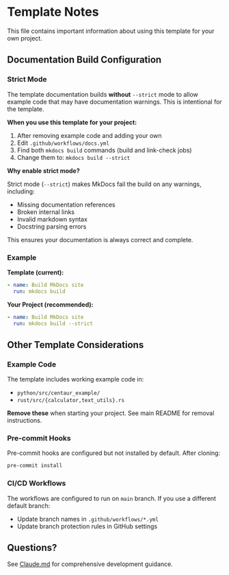 # Template Notes

This file contains important information about using this template for your own project.

## Documentation Build Configuration

### Strict Mode

The template documentation builds **without** `--strict` mode to allow example code that may have documentation warnings. This is intentional for the template.

**When you use this template for your project:**

1. After removing example code and adding your own
2. Edit `.github/workflows/docs.yml`
3. Find both `mkdocs build` commands (build and link-check jobs)
4. Change them to: `mkdocs build --strict`

**Why enable strict mode?**

Strict mode (`--strict`) makes MkDocs fail the build on any warnings, including:
- Missing documentation references
- Broken internal links
- Invalid markdown syntax
- Docstring parsing errors

This ensures your documentation is always correct and complete.

### Example

**Template (current):**
```yaml
- name: Build MkDocs site
  run: mkdocs build
```

**Your Project (recommended):**
```yaml
- name: Build MkDocs site
  run: mkdocs build --strict
```

## Other Template Considerations

### Example Code

The template includes working example code in:
- `python/src/centaur_example/`
- `rust/src/{calculator,text_utils}.rs`

**Remove these** when starting your project. See main README for removal instructions.

### Pre-commit Hooks

Pre-commit hooks are configured but not installed by default. After cloning:

```bash
pre-commit install
```

### CI/CD Workflows

The workflows are configured to run on `main` branch. If you use a different default branch:
- Update branch names in `.github/workflows/*.yml`
- Update branch protection rules in GitHub settings

## Questions?

See [Claude.md](../Claude.md) for comprehensive development guidance.
